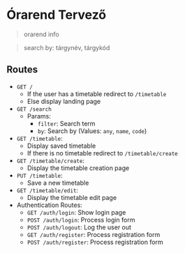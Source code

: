 # Órarend Tervező



> orarend info

> search by: tárgynév, tárgykód


## Routes

 - `GET / `
     - If the user has a timetable redirect to `/timetable` 
     - Else display landing page
 - `GET /search`
    - Params:
        - `filter`: Search term
        - `by`: Search by (Values: `any`, `name`, `code`)
 - `GET /timetable`:
    - Display saved timetable
    - If there is no timetable redirect to `/timetable/create`
 - `GET /timetable/create`:
    - Display the timetable creation page
 - `PUT /timetable`:
    - Save a new timetable
 - `GET /timetable/edit`:
    - Display the timetable edit page
 - Authentication Routes:
    - `GET /auth/login`: Show login page
    - `POST /auth/login`: Process login form
    - `POST /auth/logout`: Log the user out
    - `GET /auth/register`: Process registration form
    - `POST /auth/register`: Process registration form